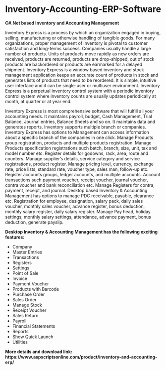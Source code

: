# Inventory-Accounting-ERP-Software
<b>C#.Net based Inventory and Accounting Management</b>

Inventory Express is a process by which an organization engaged in buying, selling, manufacturing or otherwise handling of tangible goods. For many organizations, proper management of inventory is pivotal to customer satisfaction and long-terms success. Companies usually handle a large number of products. Units of products move rapidly as new orders are received, products are returned, products are drop-shipped, out of stock products are backordered or products are earmarked for a delayed shipment. Inventory Express is a window based inventory and stock management application keeps an accurate count of products in stock and generates lists of products that need to be reordered. It is simple, intuitive user interface and it can be single-user or multiuser environment. Inventory Express is a perpetual inventory control system with a periodic inventory control system where inventory counts are usually updates periodically at month, at quarter or at year end.

Inventory Express is most comprehensive software that will fulfill all your accounting needs. It maintains payroll, budget, Cash Management, Trial Balance, Journal entries, Balance Sheets and so on. It maintains data and generates reports. Inventory supports multiple branch or companies. Inventory Express has options to Management can access information about a specific branch of the companies in one click. Manage Products group registration, products and multiple products registration. Manage Products specification registrations such batch, branch, size, unit, tax and model number etc. Register details for godowns, rack, area, route and counters. Manage supplier’s details, service category and service registrations, product register. Manage pricing level, currency, exchange rate, price lists, standard rate, voucher type, sales man, follow-up etc. Register accounts groups, ledger accounts, and multiple accounts. Account transactions such payment voucher, receipt voucher, journal voucher, contra voucher and bank reconciliation etc. Manage Registers for contra, payment, receipt, and journal. Desktop based Inventory & Accounting Management has options to manage PDC receivable, payable, clearance etc. Registration for employee, designation, salary pack, daily sales voucher, monthly sales voucher, advance register, bonus deduction, monthly salary register, daily salary register. Manage Pay head, holiday settings, monthly salary settings, attendance, advance payment, bonus deduction, generate payslip.

<b>Desktop Inventory & Accounting Management has the following exciting features:</b>

<ul>
<li>Company</li>
<li>Master Entries</li>
<li>Transactions</li>
<li>Registers</li>
<li>Settings</li>
<li>Point of Sale</li>
<li>Invoice</li>
<li>Payment Voucher</li>
<li>Products with Barcode</li>
<li>Purchase Order</li>
<li>Sales Order</li>
<li>Manage Stock</li>
<li>Receipt Voucher</li>
<li>Sales Return</li>
<li>Payroll</li>
<li>Financial Statements</li>
<li>Reports</li>
<li>Show Quick Launch</li>
<li>Utilities</li>
</ul>
<b>More details and download link:</b><br>
<b>https://www.aspscriptsonline.com/product/inventory-and-accounting-erp/</b>
